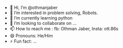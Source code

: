 - 👋 Hi, I’m @othmanjaber
- 👀 I’m interested in problem solving, Robots.
- 🌱 I’m currently learning python
- 💞️ I’m looking to collaborate on ...
- 📫 How to reach me : fb: Othman Jaber, Insta: ott.86s
- 😄 Pronouns: He/Him
- ⚡ Fun fact: ...

<!---
othmanjaber/othmanjaber is a ✨ special ✨ repository because its `README.md` (this file) appears on your GitHub profile.
You can click the Preview link to take a look at your changes.
--->
